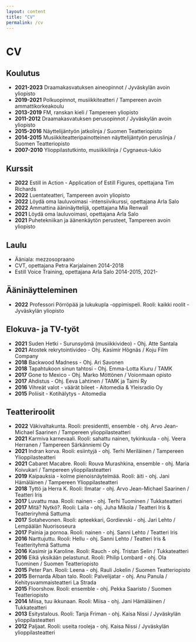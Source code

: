 ```yaml
---
layout: content
title: "CV"
permalink: /cv
---
```

# CV

## Koulutus
* **2021-2023** Draamakasvatuksen aineopinnot / Jyväskylän avoin yliopisto
* **2019-2021** Polkuopinnot, musiikkiteatteri / Tampereen avoin ammattikorkeakoulu
* **2013-2019** FM, ranskan kieli / Tampereen yliopisto
* **2011-2012** Draamakasvatuksen perusopinnot / Jyväskylän avoin yliopisto
* **2015-2016** Näyttelijäntyön jatkolinja / Suomen Teatteriopisto
* **2014-2015** Musiikkiteatteripainotteinen näyttelijäntyön peruslinja / Suomen Teatteriopisto
* **2007-2010** Ylioppilastutkinto, musiikkilinja / Cygnaeus-lukio

## Kurssit
* **2022** Estill in Action - Application of Estill Figures, opettajana Tim Richards
* **2022** Luentateatteri, Tampereen avoin yliopisto
* **2022** Löydä oma lauluvoimasi -intensiivikurssi, opettajana Arla Salo
* **2022** Ammattina ääninäyttelijä, opettajana Mia Renwall
* **2021** Löydä oma lauluvoimasi, opettajana Arla Salo
* **2021** Puhetekniikan ja äänenkäytön perusteet, Tampereen avoin yliopisto

## Laulu
* Ääniala: mezzosopraano
* CVT, opettajana Petra Karjalainen 2014-2018
* Estill Voice Training, opettajana Arla Salo 2014-2015, 2021-

## Ääninäytteleminen
* **2022** Professori Pörröpää ja lukukupla -oppimispeli. Rooli: kaikki roolit - Jyväskylän yliopisto

## Elokuva- ja TV-työt
* **2021** Suden Hetki - Surunsyömä (musiikkivideo) - Ohj. Atte Santala
* **2021** Atostek rekrytointivideo - Ohj. Kasimir Högnäs / Koju Film Company
* **2018** Backwood Madness - Ohj. Ari Savonen
* **2018** Tapahtukoon sinun tahtosi - Ohj. Emma-Lotta Kiuru / TAMK
* **2017** Gone to Mexico - Ohj. Marko Möttönen / Voionmaan opisto
* **2017** Ahdistus - Ohj. Eeva Lahtinen / TAMK ja Taimi Ry
* **2016** Vihreät valot - väärät bileet - Aitomedia & Yleisradio Oy
* **2015** Poliisit - Kotihälytys - Aitomedia

## Teatteriroolit
* **2022** Väkivaltakunta. Rooli: presidentti, ensemble - ohj. Arvo Jean-Michael Saarinen / Tampereen ylioppilasteatteri
* **2021** Karmiva karnevaali. Rooli: sahattu nainen, tykinkuula - ohj. Veera Herranen / Tampereen Särkänniemi Oy
* **2021** Indran korva. Rooli: esiintyjä - ohj. Terhi Meriläinen / Tampereen Ylioppilasteatteri
* **2021** Cabaret Macabre. Rooli: Rouva Murashkina, ensemble - ohj. Maria Koivukari / Tampereen ylioppilasteatteri
* **2019** Kaipauksia - kolme pienoisnäytelmää. Rooli: äiti - ohj. Jani Hämäläinen / Tampereen Ylioppilasteatteri
* **2018** Tyttö ja Herra K. Rooli: Ilmatar - ohj. Arvo Jean-Michael Saarinen / Teatteri Iris
* **2017** Luvattu maa. Rooli: nainen - ohj. Terhi Tuominen / Tukkateatteri
* **2017** Mitä? Nytkö?. Rooli: Laila - ohj. Juha Mikola / Teatteri Iris & Teatteriryhmä Sattuma
* **2017** Sotahevonen. Rooli: apteekkari, Gordievski - ohj. Jari Lehto / Lempäälän Nuorisoseura
* **2017** Painia ja pornoa. Rooli: nainen - ohj. Sanni Lehto / Teatteri Iris
* **2016** Narttujuttu. Rooli: Hellu - ohj. Sanni Lehto / Teatteri Iris & Teatterityhmä Sattuma
* **2016** Kasimir ja Karoline. Rooli: Rauch - ohj. Tristan Selin / Tukkateatteri
* **2016** Eikä yksikään pelastunut. Rooli: Philip Lombard - ohj. Ola Tuominen / Suomen Teatteriopisto
* **2015** Peter Pan. Rooli: Leena - ohj. Rauli Jokelin / Suomen Teatteriopisto
* **2015** Bernarda Alban talo. Rooli: Palvelijatar - ohj. Anu Panula / Kehitysvammaisteatteri La Strada
* **2015** Floorshow. Rooli: ensemble - ohj. Pekka Saaristo / Suomen Teatteriopisto
* **2014** Miisa, tuu ikkunaan. Rooli: Miisa - ohj. Jani Hämäläinen / Tukkateatteri
* **2013** Esitystalous. Rooli: Tanja Friman - ohj. Kaisa Nissi / Jyväskylän ylioppilasteatteri
* **2012** Paljaat. Rooli: useita rooleja - ohj. Kaisa Nissi / Jyväskylän ylioppilasteatteri




